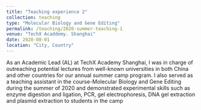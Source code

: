 ```yaml
---
title: "Teaching experience 2"
collection: teaching
type: "Molecular Biology and Gene Editing"
permalink: /teaching/2020-summer-teaching-1
venue: "TechX Acaddemy. Shanghai"
date: 2020-08-01
location: "City, Country"
---
```

As an Academic Lead (AL) at TechX Academy Shanghai, I was in charge of outreaching potential lectures from well-known universities in both China and other countries for our annual summer camp program. I also served as a teaching assistant in the course-Molecular Biology and Gene Editing during the summer of 2020 and demonstrated experimental skills such as enzyme digestion and ligation, PCR, gel electrophoresis, DNA gel extraction and plasmid extraction to students in the camp

